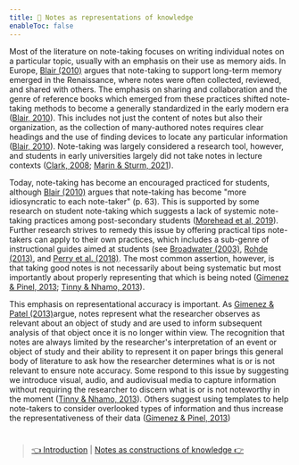 ```yaml
---
title: 📖 Notes as representations of knowledge
enableToc: false
---
```


Most of the literature on note-taking focuses on writing individual notes on a particular topic, usually with an emphasis on their use as memory aids. In Europe, [Blair (2010)](References/Blair,%202010.md) argues that note-taking to support long-term memory emerged in the Renaissance, where notes were often collected, reviewed, and shared with others. The emphasis on sharing and collaboration and the genre of reference books which emerged from these practices shifted note-taking methods to become a generally standardized in the early modern era ([Blair, 2010](References/Blair,%202010.md)). This includes not just the content of notes but also their organization, as the collection of many-authored notes requires clear headings and the use of finding devices to locate any particular information ([Blair, 2010](References/Blair,%202010.md)). Note-taking was largely considered a research tool, however, and students in early universities largely did not take notes in lecture contexts ([Clark, 2008](References/Clark,%202008.md); [Marin & Sturm, 2021](References/Marin%20&%20Sturm,%202021.md)). 

Today, note-taking has become an encouraged practiced for students, although [Blair (2010)](References/Blair,%202010.md) argues that note-taking has become "more idiosyncratic to each note-taker" (p. 63). This is supported by some research on student note-taking which suggests a lack of systemic note-taking practices among post-secondary students ([Morehead et al, 2019](References/Morehead%20et%20al,%202019.md)). Further research strives to remedy this issue by offering practical tips note-takers can apply to their own practices, which includes a sub-genre of instructional guides aimed at students (see [Broadwater (2003)](References/Broadwater,%202003.md), [Rohde (2013)](References/Rohde,%202013.md), and [Perry et al. (2018)](References/Perry%20et%20al,%202018.md). The most common assertion, however, is that taking good notes is not necessarily about being systematic but most importantly about properly representing that which is being noted ([Gimenez & Pinel, 2013](References/Gimenez%20&%20Pinel,%202013.md); [Tinny & Nhamo, 2013](References/Tinny%20&%20Nhamo,%202013.md)).

This emphasis on representational accuracy is important. As [Gimenez & Patel (2013)](References/Gimenez%20&%20Pinel,%202013.md)argue, notes represent what the researcher observes as relevant about an object of study and are used to inform subsequent analysis of that object once it is no longer within view. The recognition that notes are always limited by the researcher's interpretation of an event or object of study and their ability to represent it on paper brings this general body of literature to ask how the researcher determines what is or is not relevant to ensure note accuracy. Some respond to this issue by suggesting we introduce visual, audio, and audiovisual media to capture information without requiring the researcher to discern what is or is not noteworthy in the moment ([Tinny & Nhamo, 2013](References/Tinny%20&%20Nhamo,%202013.md)). Others suggest using templates to help note-takers to consider overlooked types of information and thus increase the representativeness of their data ([Gimenez & Pinel, 2013](References/Gimenez%20&%20Pinel,%202013.md))

# 

 > 
 > [👈 Introduction](@2%20Introduction.md) | [Notes as constructions of knowledge 👉](@4%20Notes%20as%20constructions%20of%20knowledge.md)
